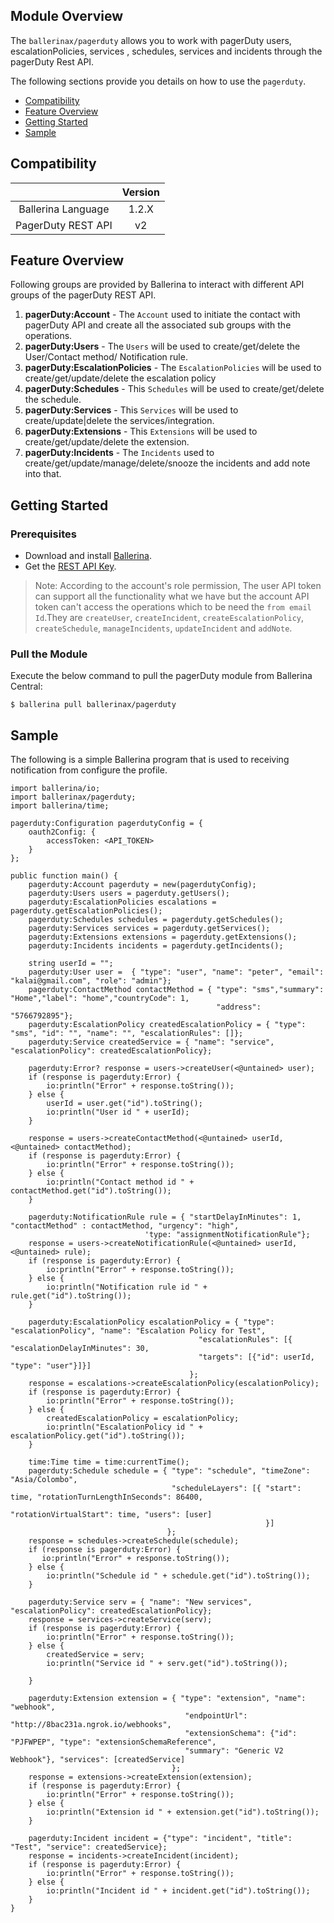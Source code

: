 ## Module Overview

The `ballerinax/pagerduty` allows you to work with pagerDuty users, escalationPolicies, services , schedules, services and incidents through the pagerDuty Rest API. 

The following sections provide you details on how to use the `pagerduty`.

- [Compatibility](#compatibility)
- [Feature Overview](#feature-overview)
- [Getting Started](#getting-started)
- [Sample](#sample)

## Compatibility

|                             |           Version           |
|:---------------------------:|:---------------------------:|
| Ballerina Language          |            1.2.X            |
| PagerDuty REST API          |            v2               |

## Feature Overview

Following groups are provided by Ballerina to interact with different API groups of the pagerDuty REST API. 
1. **pagerDuty:Account** - The `Account` used to initiate the contact with pagerDuty API and create all the associated sub groups with the operations.
2. **pagerDuty:Users** - The `Users` will be used to create/get/delete the User/Contact method/ Notification rule.
3. **pagerDuty:EscalationPolicies** - The `EscalationPolicies` will be used to create/get/update/delete the escalation policy
4. **pagerDuty:Schedules** - This `Schedules` will be used to create/get/delete the schedule.
5. **pagerDuty:Services** - This `Services` will be used to create/update|delete the services/integration. 
6. **pagerDuty:Extensions** - This `Extensions` will be used to create/get/update/delete the extension.
6. **pagerDuty:Incidents** - The `Incidents` used to create/get/update/manage/delete/snooze the incidents and add note into that.

## Getting Started

### Prerequisites

- Download and install [Ballerina](https://ballerinalang.org/downloads/).
- Get the [REST API Key](https://support.pagerduty.com/docs/generating-api-keys#section-rest-api-keys).

>Note: According to the account's role permission, The user API token can support all the functionality what we have but
> the account API token can't access the operations which to be need the `from email Id`.They are `createUser`, `createIncident`,
> `createEscalationPolicy`, `createSchedule`, `manageIncidents`, `updateIncident` and `addNote`.

### Pull the Module

Execute the below command to pull the pagerDuty module from Ballerina Central:

```ballerina
$ ballerina pull ballerinax/pagerduty
```

## Sample

The following is a simple Ballerina program that is used to receiving notification from configure the profile.

```ballerina
import ballerina/io;
import ballerinax/pagerduty;
import ballerina/time;

pagerduty:Configuration pagerdutyConfig = {
    oauth2Config: {
        accessToken: <API_TOKEN>
    }
};

public function main() {
    pagerduty:Account pagerduty = new(pagerdutyConfig);
    pagerduty:Users users = pagerduty.getUsers();
    pagerduty:EscalationPolicies escalations = pagerduty.getEscalationPolicies();
    pagerduty:Schedules schedules = pagerduty.getSchedules();
    pagerduty:Services services = pagerduty.getServices();
    pagerduty:Extensions extensions = pagerduty.getExtensions();
    pagerduty:Incidents incidents = pagerduty.getIncidents();

    string userId = "";
    pagerduty:User user =  { "type": "user", "name": "peter", "email": "kalai@gmail.com", "role": "admin"};
    pagerduty:ContactMethod contactMethod = { "type": "sms","summary": "Home","label": "home","countryCode": 1,
                                              "address": "5766792895"};
    pagerduty:EscalationPolicy createdEscalationPolicy = { "type": "sms", "id": "", "name": "", "escalationRules": []};
    pagerduty:Service createdService = { "name": "service", "escalationPolicy": createdEscalationPolicy};

    pagerduty:Error? response = users->createUser(<@untained> user);
    if (response is pagerduty:Error) {
        io:println("Error" + response.toString());
    } else {
        userId = user.get("id").toString();
        io:println("User id " + userId);
    }

    response = users->createContactMethod(<@untained> userId, <@untained> contactMethod);
    if (response is pagerduty:Error) {
        io:println("Error" + response.toString());
    } else {
        io:println("Contact method id " + contactMethod.get("id").toString());
    }

    pagerduty:NotificationRule rule = { "startDelayInMinutes": 1, "contactMethod" : contactMethod, "urgency": "high",
                              'type: "assignmentNotificationRule"};
    response = users->createNotificationRule(<@untained> userId, <@untained> rule);
    if (response is pagerduty:Error) {
        io:println("Error" + response.toString());
    } else {
        io:println("Notification rule id " + rule.get("id").toString());
    }

    pagerduty:EscalationPolicy escalationPolicy = { "type": "escalationPolicy", "name": "Escalation Policy for Test",
                                          "escalationRules": [{ "escalationDelayInMinutes": 30,
                                          "targets": [{"id": userId, "type": "user"}]}]
                                        };
    response = escalations->createEscalationPolicy(escalationPolicy);
    if (response is pagerduty:Error) {
        io:println("Error" + response.toString());
    } else {
        createdEscalationPolicy = escalationPolicy;
        io:println("EscalationPolicy id " + escalationPolicy.get("id").toString());
    }

    time:Time time = time:currentTime();
    pagerduty:Schedule schedule = { "type": "schedule", "timeZone": "Asia/Colombo",
                                    "scheduleLayers": [{ "start": time, "rotationTurnLengthInSeconds": 86400,
                                                         "rotationVirtualStart": time, "users": [user]
                                                         }]
                                   };
    response = schedules->createSchedule(schedule);
    if (response is pagerduty:Error) {
       io:println("Error" + response.toString());
    } else {
        io:println("Schedule id " + schedule.get("id").toString());
    }

    pagerduty:Service serv = { "name": "New services", "escalationPolicy": createdEscalationPolicy};
    response = services->createService(serv);
    if (response is pagerduty:Error) {
        io:println("Error" + response.toString());
    } else {
        createdService = serv;
        io:println("Service id " + serv.get("id").toString());

    }

    pagerduty:Extension extension = { "type": "extension", "name": "webhook",
                                       "endpointUrl": "http://8bac231a.ngrok.io/webhooks", 
                                       "extensionSchema": {"id": "PJFWPEP", "type": "extensionSchemaReference",
                                       "summary": "Generic V2 Webhook"}, "services": [createdService]
                                    };
    response = extensions->createExtension(extension);
    if (response is pagerduty:Error) {
        io:println("Error" + response.toString());
    } else {
        io:println("Extension id " + extension.get("id").toString());
    }

    pagerduty:Incident incident = {"type": "incident", "title": "Test", "service": createdService};
    response = incidents->createIncident(incident);
    if (response is pagerduty:Error) {
        io:println("Error" + response.toString());
    } else {
        io:println("Incident id " + incident.get("id").toString());
    }
}

```
